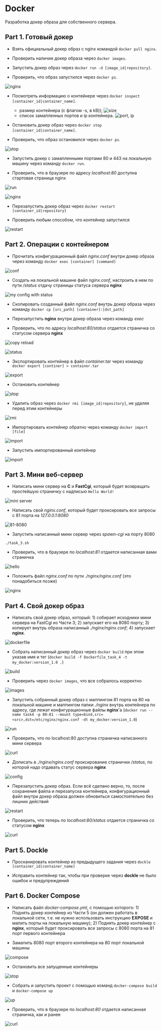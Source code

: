 # Docker

Разработка докер образа для собственного сервера.

## Part 1. Готовый докер

- Взять официальный докер образ c nginx командой `docker pull nginx`.

- Проверить наличие докер образа через `docker images`.

- Запустить докер образ через `docker run -d [image_id|repository]`.

- Проверить, что образ запустился через `docker ps`.

![nginx](/src/images/1_1.png)

- Посмотреть информацию о контейнере через `docker inspect [container_id|container_name]`. 

  - размер контейнера (с флагом -s, в kB));
  ![size](/src/images/1_3.png)
  - список замапленных портов и ip контейнера.
  ![port, ip](/src/images/1_2.png)

- Остановить докер образ через `docker stop [container_id|container_name]`.

- Проверить, что образ остановился через `docker ps`.

![stop](/src/images/1_4.png)

- Запустить докер с замапленными портами 80 и 443 на локальную машину через команду `docker run`.

- Проверить, что в браузере по адресу *localhost:80* доступна стартовая страница nginx

![run](/src/images/1_5.png)

![nginx](/src/images/1_6.png)

- Перезапустить докер образ через `docker restart [container_id|repository]`

- Проверить любым способом, что контейнер запустился

![restart](/src/images/1_7.png)

## Part 2. Операции с контейнером

- Прочитать конфигурационный файл *nginx.conf* внутри докер образа через команду `docker exec [container] [command]`

![conf](/src/images/1_8.png)

- Создать на локальной машине файл *nginx.conf*, настроить в нем по пути */status* отдачу страницы статуса сервера **nginx**

![my config with status](/src/images/1_9.png)

- Скопировать созданный файл *nginx.conf* внутрь докер образа через команду `docker cp [src_path] [container]:[dst_path]`

- Перезапустить **nginx** внутри докер образа через команду *exec*

- Проверить, что по адресу *localhost:80/status* отдается страничка со статусом сервера **nginx**

![copy reload](/src/images/1_10.png)

![status](/src/images/1_11.png)

- Экспортировать контейнер в файл *container.tar* через команду ` docker export [continer] > container.tar`

![export](/src/images/1_12.png)

- Остановить контейнер

![stop](/src/images/1_13.png)

- Удалить образ через `docker rmi [image_id|repository]`, не удаляя перед этим контейнеры

![rmi](/src/images/1_14.png)

- Импортировать контейнер обратно через команду `docker import [file]`

![import](/src/images/1_15.png)

- Запустить импортированный контейнер

![import](/src/images/1_16.png)

## Part 3. Мини веб-сервер

- Написать мини сервер на **C** и **FastCgi**, который будет возвращать простейшую страничку с надписью `Hello World!`

![mini server](/src/images/3_1.png)

- Написать свой *nginx.conf*, который будет проксировать все запросы с 81 порта на *127.0.0.1:8080*

![81-8080](/src/images/3_2.png)

- Запустить написанный мини сервер через *spawn-cgi* на порту 8080

`./task_3.sh`

- Проверить, что в браузере по *localhost:81* отдается написанная вами страничка

![hello](/src/images/3_3.png)

- Положить файл *nginx.conf* по пути *./nginx/nginx.conf* (это понадобиться позже)

![nginx](/src/images/3_4.png)

## Part 4. Свой докер образ

- Написать свой докер образ, который: 1) собирает исходники мини сервера на FastCgi из Части 3; 2) запускает его на 8080 порту; 3) копирует внутрь образа написанный *./nginx/nginx.conf*; 4) запускает **nginx**.

![dockerfile](/src/images/4_1.png)

- Собрать написанный докер образ через `docker build` при этом указав имя и тег (`docker build -f Dockerfile_task_4 -t my_docker:version_1.0 .`)

![build](/src/images/4_2.png)

- Проверить через `docker images`, что все собралось корректно

![images](/src/images/4_3.png)

- Запустить собранный докер образ с маппингом 81 порта на 80 на локальной машине и маппингом папки *./nginx* внутрь контейнера по адресу, где лежат конфигурационные файлы **nginx**'а (`docker run --name task4 -p 80:81 --mount type=bind,src=<src>,dst=/etc/nginx/nginx.conf -dt my_docker:version_1.0`)

![run](/src/images/4_4.png)

- Проверить, что по localhost:80 доступна страничка написанного мини сервера

![curl](/src/images/4_5.png)

- Дописать в *./nginx/nginx.conf* проксирование странички */status*, по которой надо отдавать статус сервера **nginx**

![config](/src/images/4_6.png)

- Перезапустить докер образ. Если всё сделано верно, то, после сохранения файла и перезапуска контейнера, конфигурационный файл внутри докер образа должен обновиться самостоятельно без лишних действий

![restart](/src/images/4_7.png)

- Проверить, что теперь по *localhost:80/status* отдается страничка со статусом **nginx**

![curl](/src/images/4_8.png)

## Part 5. Dockle

- Просканировать контейнер из предыдущего задания через `dockle [container_id|container_name]`

- Исправить контейнер так, чтобы при проверке через **dockle** не было ошибок и предупреждений

<!-- docker rm -f task5
docker rmi my_docker:version_2.0
docker build -f Dockerfile_task_5 -t my_docker:version_2.0 .
docker run --name task5 -p 80:81 -dt my_docker:version_2.0
dockle my_docker:version_2.0
curl http://localhost:80 -->

## Part 6. Docker Compose

- Написать файл *docker-compose.yml*, с помощью которого: 1) Поднять докер контейнер из Части 5 (он должен работать в локальной сети, т.е. не нужно использовать инструкцию **EXPOSE** и мапить порты на локальную машину); 2) Поднять докер контейнер с **nginx**, который будет проксировать все запросы с 8080 порта на 81 порт первого контейнера

- Замапить 8080 порт второго контейнера на 80 порт локальной машины

![compose](/src/images/6_1.png)

- Остановить все запущенные контейнеры

![stop](/src/images/6_2.png)

- Собрать и запустить проект с помощью команд `docker-compose build` и `docker-compose up`

![up](/src/images/6_3.png)

- Проверить, что в браузере по *localhost:80* отдается написанная страничка, как и ранее

![curl](/src/images/6_4.png)
